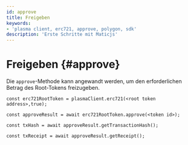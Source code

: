 ```yaml
---
id: approve
title: Freigeben
keywords:
- 'plasma client, erc721, approve, polygon, sdk'
description: 'Erste Schritte mit Maticjs'
---
```


# Freigeben {#approve}

Die `approve`-Methode kann angewandt werden, um den erforderlichen Betrag des Root-Tokens freizugeben.

```
const erc721RootToken = plasmaClient.erc721(<root token address>,true);

const approveResult = await erc721RootToken.approve(<token id>);

const txHash = await approveResult.getTransactionHash();

const txReceipt = await approveResult.getReceipt();

```
